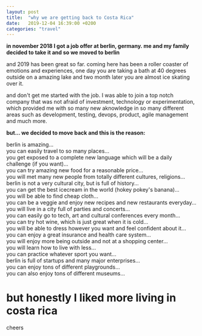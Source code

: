 ```yaml
---
layout: post
title:  "why we are getting back to Costa Rica"
date:   2019-12-04 16:39:00 +0200
categories: "travel"
---
```

**in november 2018 I got a job offer at berlin, germany. me and my family decided to take it and so we moved to berlin**
 
and 2019 has been great so far. coming here has been a roller coaster of emotions and experiences, one day you are taking a bath at 40 degrees outside on a amazing lake and two month later you are almost ice skating over it.

and don't get me started with the job. I was able to join a top notch company that was not afraid of investment, technology or experimentation, which provided me with so many new aknowledge in so many different areas such as development, testing, devops, product, agile management and much more. 

**but... we decided to move back and this is the reason:**

berlin is amazing...<br>
you can easily travel to so many places...<br>
you get exposed to a complete new language which will be a daily challenge (if you want)...<br>
you can try amazing new food for a reasonable price...<br>
you will met many new people from totally different cultures, religions...<br>
berlin is not a very cultural city, but is full of history...<br>
you can get the best icecream in the world (hokey pokey's banana)...<br>
you will be able to find cheap cloth...<br>
you can be a veggie and enjoy new recipes and new restaurants everyday...<br>
you will live in a city full of parties and concerts...<br>
you can easily go to tech, art and cultural conferences every month...<br>
you can try hot wine, which is just great when it is cold...<br>
you will be able to dress however you want and feel confident about it...<br>
you can enjoy a great insurance and health care system...<br>
you will enjoy more being outside and not at a shopping center...<br>
you will learn how to live with less...<br>
you can practice whatever sport you want...<br>
berlin is full of startups and many major enterprises...<br>
you can enjoy tons of different playgrounds...<br>
you can also enjoy tons of different museums...<br>

# but honestly I liked more living in costa rica

cheers
